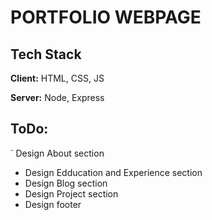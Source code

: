# PORTFOLIO WEBPAGE

## Tech Stack

**Client:** HTML, CSS, JS

**Server:** Node, Express

## ToDo:
` Design About section
- Design Edducation and Experience section
- Design Blog section
- Design Project section
- Design footer

